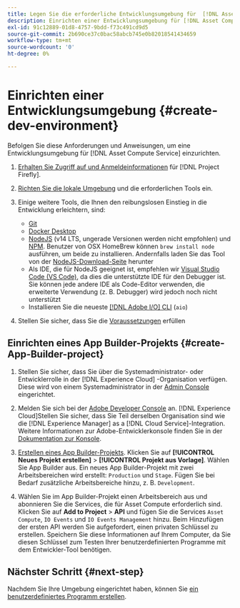 ```yaml
---
title: Legen Sie die erforderliche Entwicklungsumgebung für  [!DNL Asset Compute Service] fest
description: Einrichten einer Entwicklungsumgebung für [!DNL Asset Compute Service] , um benutzerdefinierten Code zu erstellen und zu testen.
exl-id: 91c12889-01d8-4757-9bdd-f73c491cd9d5
source-git-commit: 2b690ce37c0bac58abcb745e0b82018541434659
workflow-type: tm+mt
source-wordcount: '0'
ht-degree: 0%

---
```


# Einrichten einer Entwicklungsumgebung {#create-dev-environment}

Befolgen Sie diese Anforderungen und Anweisungen, um eine Entwicklungsumgebung für [!DNL Asset Compute Service] einzurichten.

1. [Erhalten Sie Zugriff auf und Anmeldeinformationen](https://www.adobe.io/project-firefly/docs/getting_started/#acquire-access-and-credentials) für [!DNL Project Firefly].

1. [Richten Sie die lokale Umgebung](https://www.adobe.io/project-firefly/docs/getting_started/#local-environment-set-up) und die erforderlichen Tools ein.

1. Einige weitere Tools, die Ihnen den reibungslosen Einstieg in die Entwicklung erleichtern, sind:

   * [Git](https://git-scm.com/)
   * [Docker Desktop](https://www.docker.com/get-started)
   * [NodeJS](https://nodejs.org) (v14 LTS, ungerade Versionen werden nicht empfohlen) und [NPM](https://www.npmjs.com). Benutzer von OSX HomeBrew können `brew install node` ausführen, um beide zu installieren. Andernfalls laden Sie das Tool von der [NodeJS-Download-Seite](https://nodejs.org/de/) herunter
   * Als IDE, die für NodeJS geeignet ist, empfehlen wir [Visual Studio Code (VS Code)](https://code.visualstudio.com), da dies die unterstützte IDE für den Debugger ist. Sie können jede andere IDE als Code-Editor verwenden, die erweiterte Verwendung (z. B. Debugger) wird jedoch noch nicht unterstützt
   * Installieren Sie die neueste [[!DNL Adobe I/O] CLI](https://github.com/adobe/aio-cli) (`aio`)

   <!-- - install using `npm install -g @adobe/aio-cli@7.1.0` -->

1. Stellen Sie sicher, dass Sie die [Voraussetzungen](/help/understand-extensibility.md#prerequisites-and-provisioning) erfüllen

<!--
>[!NOTE]
>
>For now, use [!DNL Adobe I/O] CLI v7.1.0 of and do not use [!DNL Adobe I/O] CLI v8.
-->

## Einrichten eines App Builder-Projekts {#create-App-Builder-project}

1. Stellen Sie sicher, dass Sie über die Systemadministrator- oder Entwicklerrolle in der [!DNL Experience Cloud] -Organisation verfügen. Diese wird von einem Systemadministrator in der [Admin Console](https://adminconsole.adobe.com/overview) eingerichtet.

1. Melden Sie sich bei der [Adobe Developer Console](https://console.adobe.io/) an. [!DNL Experience Cloud]Stellen Sie sicher, dass Sie Teil derselben Organisation sind wie die [!DNL Experience Manager] as a [!DNL Cloud Service]-Integration. Weitere Informationen zur Adobe-Entwicklerkonsole finden Sie in der [Dokumentation zur Konsole](https://www.adobe.io/apis/experienceplatform/console/docs.html).

1. [Erstellen eines App Builder-Projekts](https://developer.adobe.com/app-builder/docs/getting_started/first_app/). Klicken Sie auf **[!UICONTROL Neues Projekt erstellen]** > **[!UICONTROL Projekt aus Vorlage]**. Wählen Sie App Builder aus. Ein neues App Builder-Projekt mit zwei Arbeitsbereichen wird erstellt: `Production` und `Stage`. Fügen Sie bei Bedarf zusätzliche Arbeitsbereiche hinzu, z. B. `Development`.

1. Wählen Sie im App Builder-Projekt einen Arbeitsbereich aus und abonnieren Sie die Services, die für Asset Compute erforderlich sind. Klicken Sie auf **Add to Project** > **API** und fügen Sie die Services `Asset Compute`, `IO Events` und `IO Events Management` hinzu. Beim Hinzufügen der ersten API werden Sie aufgefordert, einen privaten Schlüssel zu erstellen. Speichern Sie diese Informationen auf Ihrem Computer, da Sie diesen Schlüssel zum Testen Ihrer benutzerdefinierten Programme mit dem Entwickler-Tool benötigen.

## Nächster Schritt {#next-step}

Nachdem Sie Ihre Umgebung eingerichtet haben, können Sie [ein benutzerdefiniertes Programm erstellen](develop-custom-application.md).

<!-- More ideas:
 
* Any steps in the beginning that lead to gotchas later should be called out for caution? For example,
  * don't change some defaults initially
  * know risks when deviating from standard path
  * naming conventions to follow
  * Retrieve and format credentials (YAML file details)

TBD: When aio-cli v8 bugs are resolved, update the AIO CLI install command to remove v7.x reference and instruct users to use the latest version. See CQDOC-18346.

-->
